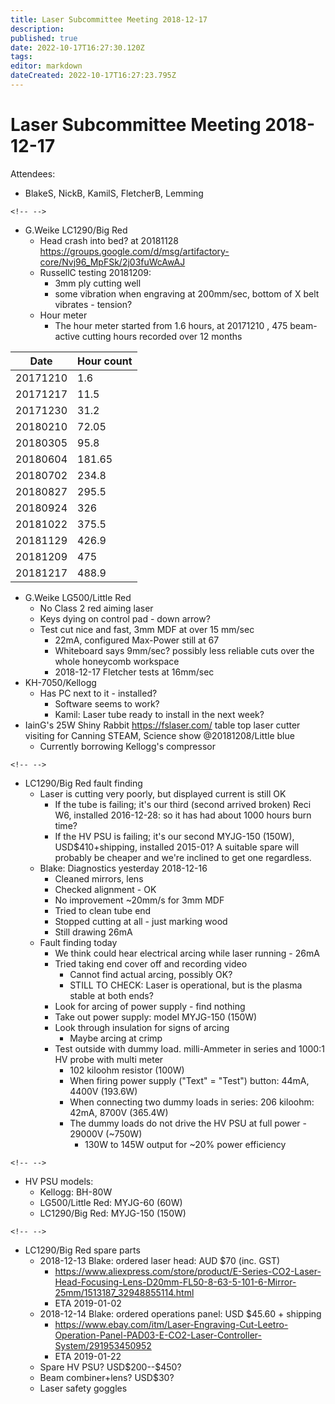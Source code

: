 ```yaml
---
title: Laser Subcommittee Meeting 2018-12-17
description: 
published: true
date: 2022-10-17T16:27:30.120Z
tags: 
editor: markdown
dateCreated: 2022-10-17T16:27:23.795Z
---
```


# Laser Subcommittee Meeting 2018-12-17

Attendees:

-   BlakeS, NickB, KamilS, FletcherB, Lemming

```{=html}
<!-- -->
```
-   G.Weike LC1290/Big Red
    -   Head crash into bed? at 20181128 <https://groups.google.com/d/msg/artifactory-core/Nvj96_MpFSk/2j03fuWcAwAJ>
    -   RussellC testing 20181209:
        -   3mm ply cutting well
        -   some vibration when engraving at 200mm/sec, bottom of X belt vibrates - tension?
    -   Hour meter
        -   The hour meter started from 1.6 hours, at 20171210 , 475 beam-active cutting hours recorded over 12 months

| Date     | Hour count |
|----------|------------|
| 20171210 | 1.6        |
| 20171217 | 11.5       |
| 20171230 | 31.2       |
| 20180210 | 72.05      |
| 20180305 | 95.8       |
| 20180604 | 181.65     |
| 20180702 | 234.8      |
| 20180827 | 295.5      |
| 20180924 | 326        |
| 20181022 | 375.5      |
| 20181129 | 426.9      |
| 20181209 | 475        |
| 20181217 | 488.9      |

-   G.Weike LG500/Little Red
    -   No Class 2 red aiming laser
    -   Keys dying on control pad - down arrow?
    -   Test cut nice and fast, 3mm MDF at over 15 mm/sec
        -   22mA, configured Max-Power still at 67
        -   Whiteboard says 9mm/sec? possibly less reliable cuts over the whole honeycomb workspace
        -   2018-12-17 Fletcher tests at 16mm/sec
-   KH-7050/Kellogg
    -   Has PC next to it - installed?
        -   Software seems to work?
        -   Kamil: Laser tube ready to install in the next week?
-   IainG's 25W Shiny Rabbit <https://fslaser.com/> table top laser cutter visiting for Canning STEAM, Science show @20181208/Little blue
    -   Currently borrowing Kellogg's compressor

```{=html}
<!-- -->
```
-   LC1290/Big Red fault finding
    -   Laser is cutting very poorly, but displayed current is still OK
        -   If the tube is failing; it's our third (second arrived broken) Reci W6, installed 2016-12-28: so it has had about 1000 hours burn time?
        -   If the HV PSU is failing; it's our second MYJG-150 (150W), USD\$410+shipping, installed 2015-01? A suitable spare will probably be cheaper and we're inclined to get one regardless.
    -   Blake: Diagnostics yesterday 2018-12-16
        -   Cleaned mirrors, lens
        -   Checked alignment - OK
        -   No improvement \~20mm/s for 3mm MDF
        -   Tried to clean tube end
        -   Stopped cutting at all - just marking wood
        -   Still drawing 26mA
    -   Fault finding today
        -   We think could hear electrical arcing while laser running - 26mA
        -   Tried taking end cover off and recording video
            -   Cannot find actual arcing, possibly OK?
            -   STILL TO CHECK: Laser is operational, but is the plasma stable at both ends?
        -   Look for arcing of power supply - find nothing
        -   Take out power supply: model MYJG-150 (150W)
        -   Look through insulation for signs of arcing
            -   Maybe arcing at crimp
        -   Test outside with dummy load. milli-Ammeter in series and 1000:1 HV probe with multi meter
            -   102 kiloohm resistor (100W)
            -   When firing power supply ("Text" = "Test") button: 44mA, 4400V (193.6W)
            -   When connecting two dummy loads in series: 206 kiloohm: 42mA, 8700V (365.4W)
            -   The dummy loads do not drive the HV PSU at full power - 29000V (\~750W)
                -   130W to 145W output for \~20% power efficiency

```{=html}
<!-- -->
```
-   HV PSU models:
    -   Kellogg: BH-80W
    -   LG500/Little Red: MYJG-60 (60W)
    -   LC1290/Big Red: MYJG-150 (150W)

```{=html}
<!-- -->
```
-   LC1290/Big Red spare parts
    -   2018-12-13 Blake: ordered laser head: AUD \$70 (inc. GST)
        -   <https://www.aliexpress.com/store/product/E-Series-CO2-Laser-Head-Focusing-Lens-D20mm-FL50-8-63-5-101-6-Mirror-25mm/1513187_32948855114.html>
        -   ETA 2019-01-02
    -   2018-12-14 Blake: ordered operations panel: USD \$45.60 + shipping
        -   <https://www.ebay.com/itm/Laser-Engraving-Cut-Leetro-Operation-Panel-PAD03-E-CO2-Laser-Controller-System/291953450952>
        -   ETA 2019-01-22
    -   Spare HV PSU? USD\$200--\$450?
    -   Beam combiner+lens? USD\$30?
    -   Laser safety goggles

